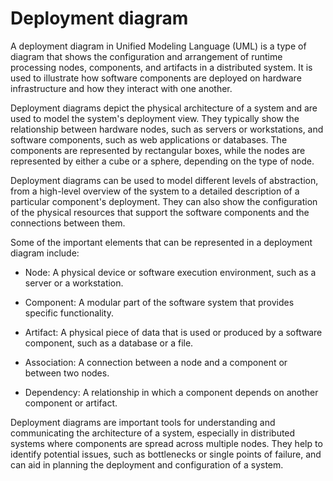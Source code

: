 # Deployment diagram

A deployment diagram in Unified Modeling Language (UML) is a type of diagram that shows the configuration and arrangement of runtime processing nodes, components, and artifacts in a distributed system. It is used to illustrate how software components are deployed on hardware infrastructure and how they interact with one another.

Deployment diagrams depict the physical architecture of a system and are used to model the system's deployment view. They typically show the relationship between hardware nodes, such as servers or workstations, and software components, such as web applications or databases. The components are represented by rectangular boxes, while the nodes are represented by either a cube or a sphere, depending on the type of node.

Deployment diagrams can be used to model different levels of abstraction, from a high-level overview of the system to a detailed description of a particular component's deployment. They can also show the configuration of the physical resources that support the software components and the connections between them.

Some of the important elements that can be represented in a deployment diagram include:

* Node: A physical device or software execution environment, such as a server or a workstation.

* Component: A modular part of the software system that provides specific functionality.

* Artifact: A physical piece of data that is used or produced by a software component, such as a database or a file.

* Association: A connection between a node and a component or between two nodes.

* Dependency: A relationship in which a component depends on another component or artifact.

Deployment diagrams are important tools for understanding and communicating the architecture of a system, especially in distributed systems where components are spread across multiple nodes. They help to identify potential issues, such as bottlenecks or single points of failure, and can aid in planning the deployment and configuration of a system.
